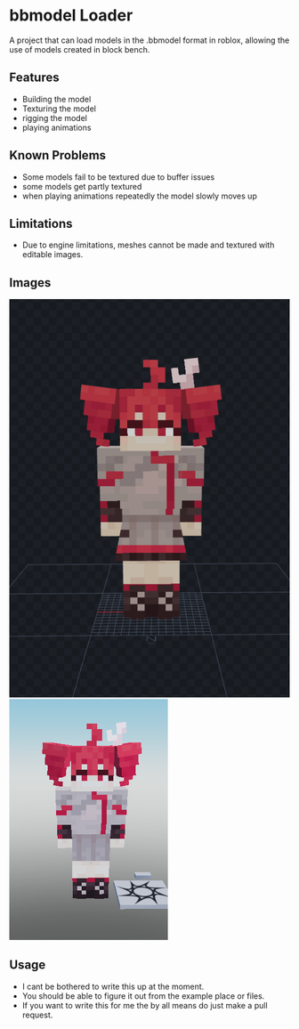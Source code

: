 # bbmodel Loader
A project that can load models in the .bbmodel format in roblox, allowing the use of models created in block bench.

## Features
- Building the model
- Texturing the model
- rigging the model
- playing animations

## Known Problems
- Some models fail to be textured due to buffer issues
- some models get partly textured
- when playing animations repeatedly the model slowly moves up

## Limitations
- Due to engine limitations, meshes cannot be made and textured with editable images.

## Images
![In BlockBench](https://github.com/DalisonTheBone/Roblox-Portfolio/blob/main/bbmodel-Loader/Assets/Blockbench-bbmodel-loaded.png)
![In Roblox](https://github.com/DalisonTheBone/Roblox-Portfolio/blob/main/bbmodel-Loader/Assets/Roblox-bbmodel-loaded.png)

## Usage
- I cant be bothered to write this up at the moment.
- You should be able to figure it out from the example place or files.
- If you want to write this for me the by all means do just make a pull request.
